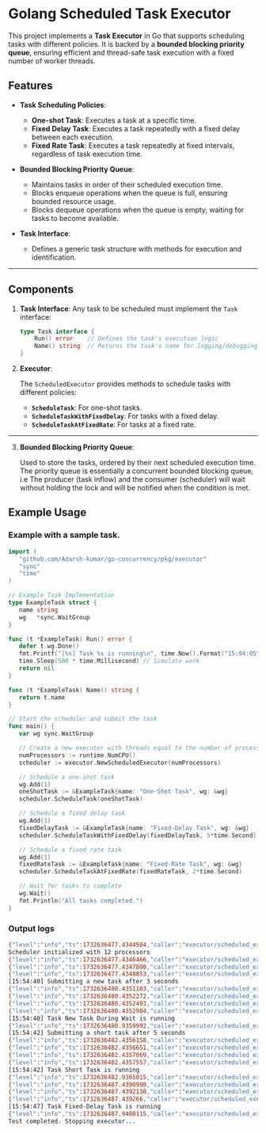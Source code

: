 # Golang Scheduled Task Executor

This project implements a **Task Executor** in Go that supports scheduling tasks with different policies. It is backed by a **bounded blocking priority queue**, ensuring efficient and thread-safe task execution with a fixed number of worker threads.

## Features

- **Task Scheduling Policies**:
  - **One-shot Task**: Executes a task at a specific time.
  - **Fixed Delay Task**: Executes a task repeatedly with a fixed delay between each execution.
  - **Fixed Rate Task**: Executes a task repeatedly at fixed intervals, regardless of task execution time.

- **Bounded Blocking Priority Queue**:
  - Maintains tasks in order of their scheduled execution time.
  - Blocks enqueue operations when the queue is full, ensuring bounded resource usage.
  - Blocks dequeue operations when the queue is empty, waiting for tasks to become available.

- **Task Interface**:
  - Defines a generic task structure with methods for execution and identification.

---

## Components 

1. **Task Interface**:
   Any task to be scheduled must implement the `Task` interface:

   ```go
   type Task interface {
       Run() error    // Defines the task's execution logic
       Name() string  // Returns the task's name for logging/debugging
   }
2. **Executor**:

    The `ScheduledExecutor` provides methods to schedule tasks with different policies:

    - **`ScheduleTask`**: For one-shot tasks.
    - **`ScheduleTaskWithFixedDelay`**: For tasks with a fixed delay.
    - **`ScheduleTaskAtFixedRate`**: For tasks at a fixed rate.

---

3. **Bounded Blocking Priority Queue**:

    Used to store the tasks, ordered by their next scheduled execution time. The priority queue is essentially a concurrent bounded blocking queue, i.e The producer (task inflow) and the 
    consumer (scheduler) will wait without holding the lock and will be notified when the condition is met. 
  
## Example Usage

### Example with a sample task.

 ```go
import (
    "github.com/Adarsh-kumar/go-concurrency/pkg/executor"
    "sync"
    "time"
)

// Example Task Implementation
type ExampleTask struct {
    name string
    wg   *sync.WaitGroup
}

func (t *ExampleTask) Run() error {
    defer t.wg.Done()
    fmt.Printf("[%s] Task %s is running\n", time.Now().Format("15:04:05"), t.name)
    time.Sleep(500 * time.Millisecond) // Simulate work
    return nil
}

func (t *ExampleTask) Name() string {
    return t.name
}

// Start the scheduler and submit the task 
func main() {
    var wg sync.WaitGroup

    // Create a new executor with threads equal to the number of processors
    numProcessors := runtime.NumCPU()
    scheduler := executor.NewScheduledExecutor(numProcessors)

    // Schedule a one-shot task
    wg.Add(1)
    oneShotTask := &ExampleTask{name: "One-Shot Task", wg: &wg}
    scheduler.ScheduleTask(oneShotTask)

    // Schedule a fixed delay task
    wg.Add(1)
    fixedDelayTask := &ExampleTask{name: "Fixed-Delay Task", wg: &wg}
    scheduler.ScheduleTaskWithFixedDelay(fixedDelayTask, 5*time.Second)

    // Schedule a fixed rate task
    wg.Add(1)
    fixedRateTask := &ExampleTask{name: "Fixed-Rate Task", wg: &wg}
    scheduler.ScheduleTaskAtFixedRate(fixedRateTask, 2*time.Second)

    // Wait for tasks to complete
    wg.Wait()
    fmt.Println("All tasks completed.")
}
```

### Output logs
```bash
{"level":"info","ts":1732636477.4344504,"caller":"executor/scheduled_executor.go:23","msg":"Initializing ScheduledExecutor"}
Scheduler initialized with 12 processors
{"level":"info","ts":1732636477.4346466,"caller":"executor/scheduled_executor.go:49","msg":"Scheduling task with fixed delay: Fixed-Delay Task, delay: 10s"}
{"level":"info","ts":1732636477.4347808,"caller":"executor/scheduled_executor.go:93","msg":"Next task (Fixed-Delay Task) scheduled in 9.999916591s"}
{"level":"info","ts":1732636477.4348853,"caller":"executor/scheduled_executor.go:93","msg":"Next task (Fixed-Delay Task) scheduled in 9.999790563s"}
[15:54:40] Submitting a new task after 3 seconds
{"level":"info","ts":1732636480.4351103,"caller":"executor/scheduled_executor.go:36","msg":"Scheduling one-shot task: New Task During Wait"}
{"level":"info","ts":1732636480.4352272,"caller":"executor/scheduled_executor.go:88","msg":"Executing task: New Task During Wait"}
{"level":"info","ts":1732636480.4352493,"caller":"executor/scheduled_executor.go:93","msg":"Next task (Fixed-Delay Task) scheduled in 6.999428946s"}
{"level":"info","ts":1732636480.4352984,"caller":"executor/scheduled_executor.go:122","msg":"Running task: New Task During Wait"}
[15:54:40] Task New Task During Wait is running
{"level":"info","ts":1732636480.9359992,"caller":"executor/scheduled_executor.go:127","msg":"Task New Task During Wait completed successfully"}
[15:54:42] Submitting a short task after 5 seconds
{"level":"info","ts":1732636482.4356158,"caller":"executor/scheduled_executor.go:36","msg":"Scheduling one-shot task: Short Task"}
{"level":"info","ts":1732636482.4356651,"caller":"executor/scheduled_executor.go:88","msg":"Executing task: Short Task"}
{"level":"info","ts":1732636482.4357069,"caller":"executor/scheduled_executor.go:93","msg":"Next task (Fixed-Delay Task) scheduled in 4.998982194s"}
{"level":"info","ts":1732636482.4357557,"caller":"executor/scheduled_executor.go:122","msg":"Running task: Short Task"}
[15:54:42] Task Short Task is running
{"level":"info","ts":1732636482.9365015,"caller":"executor/scheduled_executor.go:127","msg":"Task Short Task completed successfully"}
{"level":"info","ts":1732636487.4390998,"caller":"executor/scheduled_executor.go:97","msg":"Scheduled time reached for task: Fixed-Delay Task"}
{"level":"info","ts":1732636487.4392138,"caller":"executor/scheduled_executor.go:88","msg":"Executing task: Fixed-Delay Task"}
{"level":"info","ts":1732636487.439266,"caller":"executor/scheduled_executor.go:122","msg":"Running task: Fixed-Delay Task"}
[15:54:47] Task Fixed-Delay Task is running
{"level":"info","ts":1732636487.9400115,"caller":"executor/scheduled_executor.go:127","msg":"Task Fixed-Delay Task completed successfully"}
Test completed. Stopping executor...




